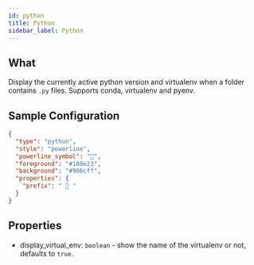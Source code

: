 ```yaml
---
id: python
title: Python
sidebar_label: Python
---
```


## What

Display the currently active python version and virtualenv when a folder contains `.py` files.
Supports conda, virtualenv and pyenv.

## Sample Configuration

```json
{
  "type": "python",
  "style": "powerline",
  "powerline_symbol": "",
  "foreground": "#100e23",
  "background": "#906cff",
  "properties": {
    "prefix": "  "
  }
}
```

## Properties

- display_virtual_env: `boolean` - show the name of the virtualenv or not, defaults to `true`.
